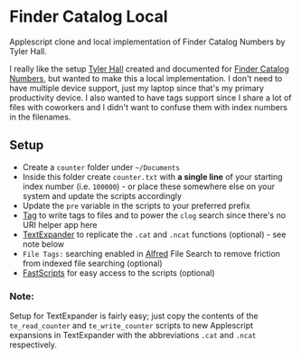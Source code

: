 # Finder Catalog Local
Applescript clone and local implementation of Finder Catalog Numbers by Tyler Hall. 

I really like the setup [Tyler Hall](https://tyler.io) created and documented for [Finder Catalog Numbers](https://tyler.io/finder-catalog-numbers/), but wanted to make this a local implementation. I don't need to have multiple device support, just my laptop since that's my primary productivity device. I also wanted to have tags support since I share a lot of files with coworkers and I didn't want to confuse them with index numbers in the filenames. 

## Setup
- Create a `counter` folder under `~/Documents`
- Inside this folder create `counter.txt` with **a single line** of your starting index number (i.e. `100000`) - or place these somewhere else on your system and update the scripts accordingly
- Update the `pre` variable in the scripts to your preferred prefix
- [Tag](https://github.com/jdberry/tag/) to write tags to files and to power the `clog` search since there's no URI helper app here
- [TextExpander](https://textexpander.com) to replicate the `.cat` and `.ncat` functions (optional) - see note below
- `File Tags:` searching enabled in [Alfred](https://www.alfredapp.com) File Search to remove friction from indexed file searching (optional)
- [FastScripts](https://redsweater.com/fastscripts/) for easy access to the scripts (optional)

### Note:
Setup for TextExpander is fairly easy; just copy the contents of the `te_read_counter` and `te_write_counter` scripts to new Applescript expansions in TextExpander with the abbreviations `.cat` and `.ncat` respectively. 

